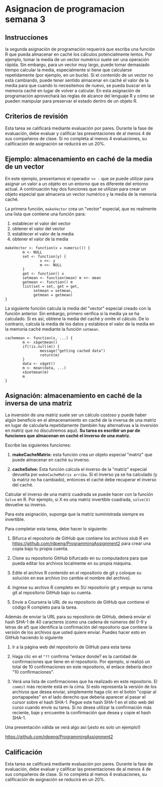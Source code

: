 
# Asignacion de programacion semana 3

## Instrucciones

la segunda asignación de programación requerirá que escriba una función R que pueda almacenar en caché los cálculos potencialmente lentos. Por ejemplo, tomar la media de un vector numérico suele ser una operación rápida. Sin embargo, para un vector muy largo, puede tomar demasiado tiempo calcular la media, especialmente si tiene que calcularse repetidamente (por ejemplo, en un bucle). Si el contenido de un vector no está cambiando, puede tener sentido almacenar en caché el valor de la media para que cuando lo necesitemos de nuevo, se pueda buscar en la memoria caché en lugar de volver a calcular. En esta asignación de programación aprovechará las reglas de alcance del lenguaje R y cómo se pueden manipular para preservar el estado dentro de un objeto R.


## Criterios de revisión

Esta tarea se calificará mediante evaluación por pares. Durante la fase de evaluación, debe evaluar y calificar las presentaciones de al menos 4 de sus compañeros de clase. Si no completa al menos 4 evaluaciones, su calificación de asignación se reducirá en un 20%.


## Ejemplo: almacenamiento en caché de la media de un vector

En este ejemplo, presentamos el operador ``<< -`` que se puede utilizar para asignar un valor a un objeto en un entorno que es diferente del entorno actual. A continuación hay dos funciones que se utilizan para crear un objeto especial que almacena un vector numérico y la media de la memoria caché.

La primera función, ``makeVector`` crea un "vector" especial, que es realmente una lista que contiene una función para:

1. establecer el valor del vector
2. obtener el valor del vector
3. establecer el valor de la media
4. obtener el valor de la media

~~~
makeVector <- function(x = numeric()) {
        m <- NULL
        set <- function(y) {
                x <<- y
                m <<- NULL
        }
        get <- function() x
        setmean <- function(mean) m <<- mean
        getmean <- function() m
        list(set = set, get = get,
             setmean = setmean,
             getmean = getmean)
}
~~~

La siguiente función calcula la media del "vector" especial creado con la función anterior. Sin embargo, primero verifica si la media ya se ha calculado. Si es así, obtiene la media del caché y omite el cálculo. De lo contrario, calcula la media de los datos y establece el valor de la media en la memoria caché mediante la función ``setmean``.

~~~
cachemean <- function(x, ...) {
        m <- x$getmean()
        if(!is.null(m)) {
                message("getting cached data")
                return(m)
        }
        data <- x$get()
        m <- mean(data, ...)
        x$setmean(m)
        m
}
~~~


## Asignación: almacenamiento en caché de la inversa de una matriz

La inversión de una matriz suele ser un cálculo costoso y puede haber algún beneficio en el almacenamiento en caché de la inversa de una matriz en lugar de calcularla repetidamente (también hay alternativas a la inversión en matriz que no discutiremos aquí). **Su tarea es escribir un par de funciones que almacenan en caché el inverso de una matriz.**

Escribe las siguientes funciones:

1. **makeCacheMatrix:** esta función crea un objeto especial "matriz" que puede almacenar en caché su inverso.

2. **cacheSolve:** Esta función calcula el inverso de la "matriz" especial devuelta por ``makeCacheMatrix arriba``. Si el inverso ya se ha calculado (y la matriz no ha cambiado), entonces el caché debe recuperar el inverso del caché.

Calcular el inverso de una matriz cuadrada se puede hacer con la función ``Solve`` en R. Por ejemplo, si X es una matriz invertible cuadrada, ``solve(X)`` devuelve su inverso.

Para esta asignación, suponga que la matriz suministrada siempre es invertible.

Para completar esta tarea, debe hacer lo siguiente:

1. Bifurca el repositorio de GitHub que contiene los archivos stub R en https://github.com/rdpeng/ProgrammingAssignment2 para crear una copia bajo tu propia cuenta.

2. Clone su repositorio GitHub bifurcado en su computadora para que pueda editar los archivos localmente en su propia máquina.

3. Edite el archivo R contenido en el repositorio de git y coloque su solución en ese archivo (no cambie el nombre del archivo).

4. Ingrese su archivo R completo en SU repositorio git y empuje su rama git al repositorio GitHub bajo su cuenta.

5. Envíe a Coursera la URL de su repositorio de GitHub que contiene el código R completo para la tarea.


Además de enviar la URL para su repositorio de GitHub, deberá enviar el hash SHA-1 de 40 caracteres (como una cadena de números del 0-9 y letras de af) que identifica la confirmación del repositorio que contiene la versión de los archivos que usted quiere enviar. Puedes hacer esto en GitHub haciendo lo siguiente

1. Ir a la página web del repositorio de GitHub para esta tarea

2. Haga clic en el ``"??`` confirma "enlace donde? es la cantidad de confirmaciones que tiene en el repositorio. Por ejemplo, si realizó un total de 10 confirmaciones en este repositorio, el enlace debería decir "10 confirmaciones".

3. Verá una lista de confirmaciones que ha realizado en este repositorio. El ``commit`` más reciente está en la cima. Si esto representa la versión de los archivos que desea enviar, simplemente haga clic en el botón "copiar al portapapeles" en el lado derecho que debería aparecer al pasar el cursor sobre el hash SHA-1. Pegue este hash SHA-1 en el sitio web del curso cuando envíe su tarea. Si no desea utilizar la confirmación más reciente, baje y encuentre la confirmación que desea y copie el hash SHA-1.


Una presentación válida se verá algo así (¡esto es solo un ejemplo!)

https://github.com/rdpeng/ProgrammingAssignment2


## Calificación

Esta tarea se calificará mediante evaluación por pares. Durante la fase de evaluación, debe evaluar y calificar las presentaciones de al menos 4 de sus compañeros de clase. Si no completa al menos 4 evaluaciones, su calificación de asignación se reducirá en un 20%.







